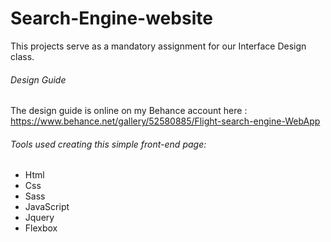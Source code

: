 # Search-Engine-website
This projects serve as a mandatory assignment for our Interface Design class.
###### Design Guide 
The design guide is online on my Behance account here : https://www.behance.net/gallery/52580885/Flight-search-engine-WebApp
###### Tools used creating this simple front-end page:
 * Html
 * Css
 * Sass
 * JavaScript
 * Jquery
 * Flexbox